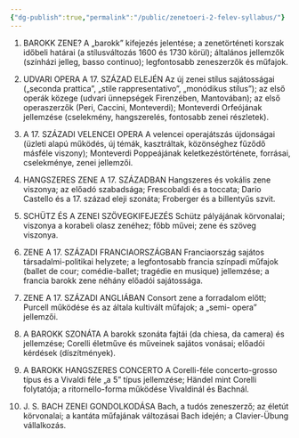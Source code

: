 ```yaml
---
{"dg-publish":true,"permalink":"/public/zenetoeri-2-felev-syllabus/"}
---
```


1. BAROKK ZENE?
A „barokk” kifejezés jelentése; a zenetörténeti korszak időbeli határai (a stílusváltozás 1600
és 1730 körül); általános jellemzők (színházi jelleg, basso continuo); legfontosabb
zeneszerzők és műfajok.

2. UDVARI OPERA A 17. SZÁZAD ELEJÉN
Az új zenei stílus sajátosságai („seconda prattica”, „stile rappresentativo”, „monódikus
stílus”); az első operák közege (udvari ünnepségek Firenzében, Mantovában); az első
operaszerzők (Peri, Caccini, Monteverdi); Monteverdi Orfeójának jellemzése (cselekmény,
hangszerelés, fontosabb zenei részletek).

3. A 17. SZÁZADI VELENCEI OPERA
A velencei operajátszás újdonságai (üzleti alapú működés, új témák, kasztráltak,
közönséghez fűződő másféle viszony); Monteverdi Poppeájának keletkezéstörténete,
forrásai, cselekménye, zenei jellemzői.

4. HANGSZERES ZENE A 17. SZÁZADBAN
Hangszeres és vokális zene viszonya; az előadó szabadsága; Frescobaldi és a toccata;
Dario Castello és a 17. század eleji szonáta; Froberger és a billentyűs szvit.

5. SCHÜTZ ÉS A ZENEI SZÖVEGKIFEJEZÉS
Schütz pályájának körvonalai; viszonya a korabeli olasz zenéhez; főbb művei; zene és
szöveg viszonya.

6. ZENE A 17. SZÁZADI FRANCIAORSZÁGBAN
Franciaország sajátos társadalmi-politikai helyzete; a legfontosabb francia színpadi
műfajok (ballet de cour; comédie-ballet; tragédie en musique) jellemzése; a francia barokk
zene néhány előadói sajátossága.

7. ZENE A 17. SZÁZADI ANGLIÁBAN
Consort zene a forradalom előtt; Purcell működése és az általa kultivált műfajok; a „semi-
opera” jellemzői.

8. A BAROKK SZONÁTA
A barokk szonáta fajtái (da chiesa, da camera) és jellemzése; Corelli életműve és műveinek
sajátos vonásai; előadói kérdések (díszítmények).

9. A BAROKK HANGSZERES CONCERTO
A Corelli-féle concerto-grosso típus és a Vivaldi féle „a 5” típus jellemzése; Händel mint
Corelli folytatója; a ritornello-forma működése Vivaldinál és Bachnál.

10. J. S. BACH ZENEI GONDOLKODÁSA
Bach, a tudós zeneszerző; az életút körvonalai; a kantáta műfajának változásai Bach idején;
a Clavier-Übung vállalkozás.